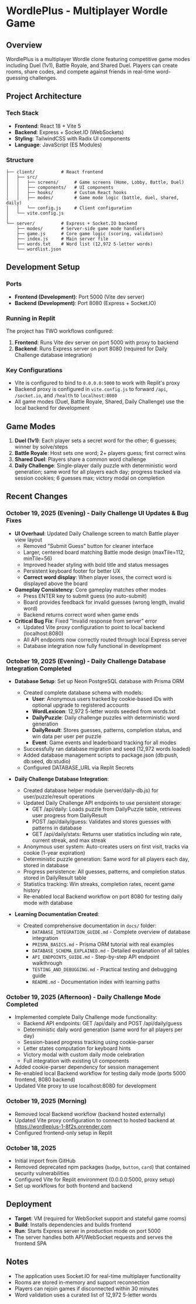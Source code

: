 # WordlePlus - Multiplayer Wordle Game

## Overview
WordlePlus is a multiplayer Wordle clone featuring competitive game modes including Duel (1v1), Battle Royale, and Shared Duel. Players can create rooms, share codes, and compete against friends in real-time word-guessing challenges.

## Project Architecture

### Tech Stack
- **Frontend**: React 18 + Vite 5
- **Backend**: Express + Socket.IO (WebSockets)
- **Styling**: TailwindCSS with Radix UI components
- **Language**: JavaScript (ES Modules)

### Structure
```
├── client/          # React frontend
│   ├── src/
│   │   ├── screens/      # Game screens (Home, Lobby, Battle, Duel)
│   │   ├── components/   # UI components
│   │   ├── hooks/        # Custom React hooks
│   │   ├── modes/        # Game mode logic (battle, duel, shared, daily)
│   │   └── config.js     # Client configuration
│   └── vite.config.js
│
└── server/          # Express + Socket.IO backend
    ├── modes/       # Server-side game mode handlers
    ├── game.js      # Core game logic (scoring, validation)
    ├── index.js     # Main server file
    ├── words.txt    # Word list (12,972 5-letter words)
    └── wordlist.json
```

## Development Setup

### Ports
- **Frontend (Development)**: Port 5000 (Vite dev server)
- **Backend (Development)**: Port 8080 (Express + Socket.IO)

### Running in Replit
The project has TWO workflows configured:
1. **Frontend**: Runs Vite dev server on port 5000 with proxy to backend
2. **Backend**: Runs Express server on port 8080 (required for Daily Challenge database integration)

### Key Configurations
- Vite is configured to bind to `0.0.0.0:5000` to work with Replit's proxy
- Backend proxy is configured in `vite.config.js` to forward `/api`, `/socket.io`, and `/health` to `localhost:8080`
- All game modes (Duel, Battle Royale, Shared, Daily Challenge) use the local backend for development

## Game Modes

1. **Duel (1v1)**: Each player sets a secret word for the other; 6 guesses; winner by solve/steps
2. **Battle Royale**: Host sets one word; 2+ players guess; first correct wins
3. **Shared Duel**: Players share a common word challenge
4. **Daily Challenge**: Single-player daily puzzle with deterministic word generation; same word for all players each day; progress tracked via session cookies; 6 guesses max; victory modal on completion

## Recent Changes

### October 19, 2025 (Evening) - Daily Challenge UI Updates & Bug Fixes
- **UI Overhaul**: Updated Daily Challenge screen to match Battle player view layout
  - Removed "Submit Guess" button for cleaner interface
  - Larger, centered board matching Battle mode design (maxTile=112, minTile=56)
  - Improved header styling with bold title and status messages
  - Persistent keyboard footer for better UX
  - **Correct word display**: When player loses, the correct word is displayed above the board
- **Gameplay Consistency**: Core gameplay matches other modes
  - Press ENTER key to submit guess (no auto-submit)
  - Board provides feedback for invalid guesses (wrong length, invalid word)
  - Backend returns correct word when game ends
- **Critical Bug Fix**: Fixed "Invalid response from server" error
  - Updated Vite proxy configuration to point to local backend (localhost:8080)
  - All API endpoints now correctly routed through local Express server
  - Database integration now fully functional in development

### October 19, 2025 (Evening) - Daily Challenge Database Integration Completed
- **Database Setup**: Set up Neon PostgreSQL database with Prisma ORM
  - Created complete database schema with models:
    - **User**: Anonymous users tracked by cookie-based IDs with optional upgrade to registered accounts
    - **WordLexicon**: 12,972 5-letter words seeded from words.txt
    - **DailyPuzzle**: Daily challenge puzzles with deterministic word generation
    - **DailyResult**: Stores guesses, patterns, completion status, and win data per user per puzzle
    - **Event**: Game events and leaderboard tracking for all modes
  - Successfully ran database migration and seed (12,972 words loaded)
  - Added database management scripts to package.json (db:push, db:seed, db:studio)
  - Configured DATABASE_URL via Replit Secrets

- **Daily Challenge Database Integration**:
  - Created database helper module (server/daily-db.js) for user/puzzle/result operations
  - Updated Daily Challenge API endpoints to use persistent storage:
    - GET /api/daily: Loads puzzle from DailyPuzzle table, retrieves user progress from DailyResult
    - POST /api/daily/guess: Validates and stores guesses with patterns in database
    - GET /api/daily/stats: Returns user statistics including win rate, current streak, and max streak
  - Anonymous user system: Auto-creates users on first visit, tracks via cookie (1-year expiration)
  - Deterministic puzzle generation: Same word for all players each day, stored in database
  - Progress persistence: All guesses, patterns, and completion status stored in DailyResult table
  - Statistics tracking: Win streaks, completion rates, recent game history
  - Re-enabled local Backend workflow on port 8080 for testing daily mode with database

- **Learning Documentation Created**:
  - Created comprehensive documentation in `docs/` folder:
    - `DATABASE_INTEGRATION_GUIDE.md` - Complete overview of database integration
    - `PRISMA_BASICS.md` - Prisma ORM tutorial with real examples
    - `DATABASE_SCHEMA_EXPLAINED.md` - Detailed explanation of all tables
    - `API_ENDPOINTS_GUIDE.md` - Step-by-step API endpoint walkthrough
    - `TESTING_AND_DEBUGGING.md` - Practical testing and debugging guide
    - `README.md` - Documentation index with learning paths

### October 19, 2025 (Afternoon) - Daily Challenge Mode Completed
- Implemented complete Daily Challenge mode functionality:
  - Backend API endpoints: GET /api/daily and POST /api/daily/guess
  - Deterministic daily word generation (same word for all players per day)
  - Session-based progress tracking using cookie-parser
  - Letter states computation for keyboard hints
  - Victory modal with custom daily mode celebration
  - Full integration with existing UI components
- Added cookie-parser dependency for session management
- Re-enabled local Backend workflow for testing daily mode (ports 5000 frontend, 8080 backend)
- Updated Vite proxy to use localhost:8080 for development

### October 19, 2025 (Morning)
- Removed local Backend workflow (backend hosted externally)
- Updated Vite proxy configuration to connect to hosted backend at https://wordleplus-1-8f2s.onrender.com
- Configured frontend-only setup in Replit

### October 18, 2025
- Initial import from GitHub
- Removed deprecated npm packages (`badge`, `button`, `card`) that contained security vulnerabilities
- Configured Vite for Replit environment (0.0.0.0:5000, proxy setup)
- Set up workflows for both frontend and backend

## Deployment
- **Target**: VM (required for WebSocket support and stateful game rooms)
- **Build**: Installs dependencies and builds frontend
- **Run**: Starts Express server in production mode on port 5000
- The server handles both API/WebSocket requests and serves the frontend SPA

## Notes
- The application uses Socket.IO for real-time multiplayer functionality
- Rooms are stored in-memory and support reconnection
- Players can rejoin games if disconnected within 30 minutes
- Word validation uses a curated list of 12,972 5-letter words
